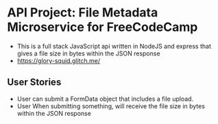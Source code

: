 # API Project: File Metadata Microservice for FreeCodeCamp
* This is a full stack JavaScript api written in NodeJS and express that gives a file size in bytes within the JSON response
* https://glory-squid.glitch.me/



## User Stories

* User can submit a FormData object that includes a file upload.
* User When submitting something, will receive the file size in bytes within the JSON response
